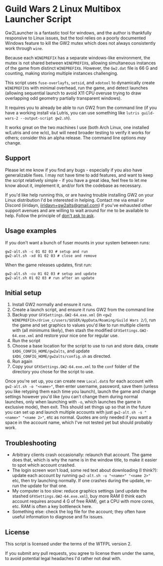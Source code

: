# Guild Wars 2 Linux Multibox Launcher Script

Gw2Launcher is a fantastic tool for windows, and the author is thankfully
responsive to Linux issues, but the tool relies on a poorly documented Windows
feature to kill the GW2 mutex which does not always consistently work through
`wine`.

Because each `WINEPREFIX` has a separate windows-like environment, the mutex is
not shared between `WINEPREFIX`s, allowing simultaneous instances of the game
from distinct `WINEPREFIX`s. However, the `Gw2.dat` file is 66 G and counting,
making storing multiple instances challenging.

This script uses `fuse-overlayfs`, `setsid`, and `xdotool` to dynamically create
`WINEPREFIX`s with minimal overhead, run the game, and detect launches (allowing
sequential launch to avoid X11 CPU overuse trying to draw overlapping odd
geometry partially transparent windows).

It requires you to already be able to run GW2 from the command line (if you
have a working install via Lutris, you can use something like `lutris
guild-wars-2 --output-script gw2.sh`).

It works great on the two machines I use (both Arch Linux, one installed
w/Lutris and one w/o), but will need broader testing to verify it works for
others; consider this an alpha release. The command line options _may_ change.

## Support

Please let me know if you find any bugs - especially if you also have
generalizable fixes. I may not have time to add features, and want to keep the
script relatively simple - if you have a great idea, feel free to let me know
about it, implement it, and/or fork the codebase as necessary.

If you'd like help running this, or are having trouble installing GW2 on your
Linux distribution I'd be interested in helping. Contact me via email or Discord
(iiridayn, iiridayn+gw2alts@gmail.com) if you've exhausted other support avenues
and are willing to wait around for me to be available to help. Follow the
principle of [don't ask to ask](https://dontasktoask.com).

## Usage examples

If you don't want a bunch of fuser mounts in your system between runs:

    gw2-alt.sh -c 01 02 03 # setup and run
    gw2-alt.sh -xd 01 02 03 # close and remove

When the game releases updates, first run:

    gw2-alt.sh -cu 01 02 03 # setup and update
    gw2-alt.sh 01 02 03 # run after an update

## Initial setup

1. Install GW2 normally and ensure it runs.
2. Create a launch script, and ensure it runs GW2 from the command line
3. Backup your `GFXSettings.GW2-64.exe.xml` (in `<gw2 WINEPREFIX>/drive_c/users/$USER/AppData/Roaming/Guild Wars 2/`), run the game and set graphics to values you'd like to run multiple clients with (all minimums likely), then stash the modified `GFXSettings.GW2-64.exe.xml` and restore your nice one for regular use.
4. Run the script
5. Choose a base location for the script to use to run and store data, create
   `$XDG_CONFIG_HOME/gw2alts`, and update `$XDG_CONFIG_HOME/gw2alts/config.sh`
   as directed.
6. Run again
7. Copy your `GFXSettings.GW2-64.exe.xml` to the `conf` folder of the directory
   you chose for the script to use.

Once you're set up, you can create new `Local.dat`s for each account with
`gw2-alt.sh -o "<name>"`, then enter username, password, save them (unless you
like retyping them each time you launch), launch the game and change settings
however you'd like (you can't change them during normal launches, only when
launching with `-o`, which launches the game in exclusive mode), then exit. This
should set things up so that in the future you can set up and launch multiple
accounts with just `gw2-alt.sh -s "<name>" "<name 2>"`, etc as normal. Quotes
are only needed if you want a space in the account name, which I've not tested
yet but should probably work.

## Troubleshooting

- Arbitrary clients crash occasionally: relaunch that account. The game does
  that, which is why the name is in the window title, to make it easier to spot
  which account crashed.
- The login screen won't load, some red text about downloading (I think?):
  update each account by running `gw2-alt.sh -u "<name>" "<name 2>"` etc, then
  try launching normally. If one crashes during the update, re-run the update
  for that one.
- My computer is too slow: reduce graphics settings (and update the stashed
  `GFXSettings.GW2-64.exe.xml`), buy more RAM (I think each account requires
  around 4 G of free RAM), get a CPU with more cores, etc. RAM is often a key
  bottleneck here.
- Something else: check the log file for the account; they often have useful
  information to diagnose and fix issues.

## License

This script is licensed under the terms of the WTFPL version 2.

If you submit any pull requests, you agree to license them under the same, to
avoid potential legal headaches I'd rather not deal with.
